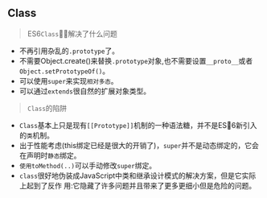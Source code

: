 ## Class

> ES6`Class`解决了什么问题

- 不再引用杂乱的`.prototype`了。
- 不需要Object.create()来替换`.prototype`对象,也不需要设置`__proto__`或者`Object.setPrototypeOf()`。
- 可以使用`super`来实现`相对多态`。
- 可以通过`extends`很自然的扩展对象类型。

> `Class`的陷阱

- `Class`基本上只是现有`[[Prototype]]`机制的一种语法糖，并不是ES6新引入的`类`机制。
- 出于性能考虑(this绑定已经是很大的开销了)，`super`并不是动态绑定的，它会在声明时`静态`绑定。
- `使用toMethod(..)`可以手动修改`super`绑定。
- `class`很好地伪装成JavaScript中类和继承设计模式的解决方案，但是它实际上起到了反作
  用:它隐藏了许多问题并且带来了更多更细小但是危险的问题。